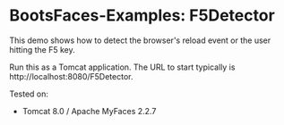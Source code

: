 # BootsFaces-Examples: F5Detector
This demo shows how to detect the browser's reload event or the user hitting the F5 key.

Run this as a Tomcat application. The URL to start typically is http://localhost:8080/F5Detector.

Tested on:
<ul>
<li>Tomcat 8.0 / Apache MyFaces 2.2.7</li>
</ul>
